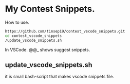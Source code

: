 # My Contest Snippets.

How to use.

```sh
https://github.com/tinsep19/contest_vscode_snippets.git
cd contest_vscode_snippets
/update_vscode_snippets.sh
```

In VSCode. @@_ shows suggest snippets.

## update_vscode_snippets.sh

it is small bash-script that makes vscode snippets file.

